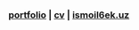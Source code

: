 <h3>
  <a href="https://ismoil6ek.github.io/rsschool-cv-beta/cv">portfolio</a> | 
  <a href="https://ismoil6ek.github.io/rsschool-cv-beta/">cv</a> | 
  <a href="https://ismoil6ek.uz/">ismoil6ek.uz</a>
</h3>
